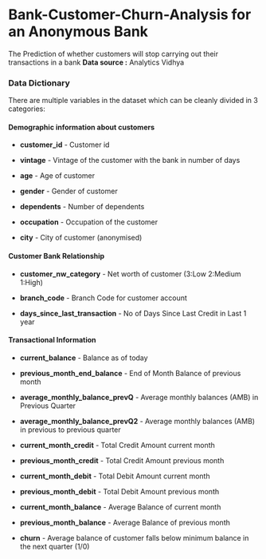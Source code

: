 # Bank-Customer-Churn-Analysis for an Anonymous Bank
The Prediction of whether customers will stop carrying out their transactions in a bank
<b>Data source :</b> Analytics Vidhya

### Data Dictionary
There are multiple variables in the dataset which can be cleanly divided in 3 categories:


#### Demographic information about customers

* <b>customer_id</b> - Customer id

* <b>vintage</b> - Vintage of the customer with the bank in number of days

* <b>age</b> - Age of customer

* <b>gender</b> - Gender of customer

* <b>dependents</b> - Number of dependents

* <b>occupation</b> - Occupation of the customer 

* <b>city</b> - City of customer (anonymised)


#### Customer Bank Relationship

* <b>customer_nw_category</b> - Net worth of customer (3:Low 2:Medium 1:High)

* <b>branch_code</b> - Branch Code for customer account

* <b>days_since_last_transaction</b> - No of Days Since Last Credit in Last 1 year


#### Transactional Information

* <b>current_balance</b> - Balance as of today

* <b>previous_month_end_balance</b> - End of Month Balance of previous month


* <b>average_monthly_balance_prevQ</b> - Average monthly balances (AMB) in Previous Quarter

* <b>average_monthly_balance_prevQ2</b> - Average monthly balances (AMB) in previous to previous quarter

* <b>current_month_credit</b> - Total Credit Amount current month

* <b>previous_month_credit</b> - Total Credit Amount previous month

* <b>current_month_debit</b> - Total Debit Amount current month

* <b>previous_month_debit</b> - Total Debit Amount previous month

* <b>current_month_balance</b> - Average Balance of current month

* <b>previous_month_balance</b> - Average Balance of previous month

* <b>churn</b> - Average balance of customer falls below minimum balance in the next quarter (1/0)
